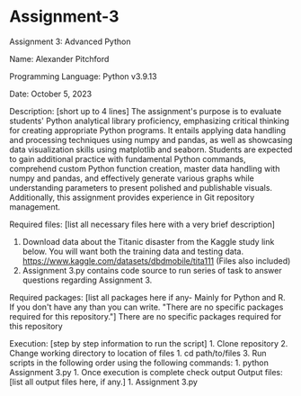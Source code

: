 # Assignment-3

Assignment 3: Advanced Python

Name: Alexander Pitchford

Programming Language: Python v3.9.13

Date: October 5, 2023

Description:
[short up to 4 lines] The assignment's purpose is to evaluate students' Python analytical library proficiency, emphasizing critical thinking for creating appropriate Python programs. It entails applying data handling and processing techniques using numpy and pandas, as well as showcasing data visualization skills using matplotlib and seaborn. Students are expected to gain additional practice with fundamental Python commands, comprehend custom Python function creation, master data handling with numpy and pandas, and effectively generate various graphs while understanding parameters to present polished and publishable visuals. Additionally, this assignment provides experience in Git repository management.

Required files:
[list all necessary files here with a very brief description]
1. Download data about the Titanic disaster from the Kaggle study link below. You will want both the training data and testing data. https://www.kaggle.com/datasets/dbdmobile/tita111
(Files also included)
2. Assignment 3.py contains code source to run series of task to answer questions regarding Assignment 3. 

Required packages:
[list all packages here if any- Mainly for Python and R. If you don't have any than you can write. "There are no specific packages required for this repository."]
There are no specific packages required for this repository

Execution:
[step by step information to run the script]
	1. Clone repository
	2. Change working directory to location of files
		1. cd path/to/files
	3. Run scripts in the following order using the following commands:
		1. python Assignment 3.py
	1. Once execution is complete check output
Output files:
[list all output files here, if any.]
	1. Assignment 3.py
